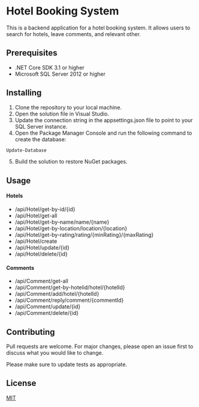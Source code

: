 # Hotel Booking System

This is a backend application for a hotel booking system. It allows users to search for hotels, leave comments, and relevant other.

## Prerequisites

* .NET Core SDK 3.1 or higher
* Microsoft SQL Server 2012 or higher

## Installing

1. Clone the repository to your local machine.
2. Open the solution file in Visual Studio.
3. Update the connection string in the appsettings.json file to point to your SQL Server instance.
4. Open the Package Manager Console and run the following command to create the database:

```bash
Update-Database
```
5. Build the solution to restore NuGet packages.

## Usage
#### Hotels
* /api/Hotel/get-by-id/{id}
* /api/Hotel/get-all
* /api/Hotel/get-by-name/name/{name}
* /api/Hotel/get-by-location/location/{location}
* /api/Hotel/get-by-rating/rating/{minRating}/{maxRating}
* /api/Hotel/create
* /api/Hotel/update/{id}
* /api/Hotel/delete/{id}

#### Comments
* /api/Comment/get-all
* /api/Comment/get-by-hotelid/hotel/{hotelId}
* /api/Comment/add/hotel/{hotelId}
* /api/Comment/reply/comment/{commentId}
* /api/Comment/update/{id}
* /api/Comment/delete/{id}



## Contributing

Pull requests are welcome. For major changes, please open an issue first
to discuss what you would like to change.

Please make sure to update tests as appropriate.

## License

[MIT](https://choosealicense.com/licenses/mit/)
